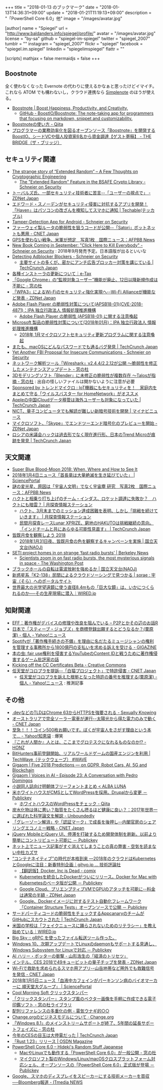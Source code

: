 +++
title = "2018-01-13 のブックマーク"
date =  "2018-01-13T14:36:31+09:00"
update = "2018-01-21T11:19:13+09:00"
description = "「PowerShell Core 6.0」他"
image = "/images/avatar.jpg"

[author]
name      = "Spiegel"
url       = "http://www.baldanders.info/spiegel/profile/"
avatar    = "/images/avatar.jpg"
license   = "by-sa"
github    = "spiegel-im-spiegel"
twitter   = "spiegel_2007"
tumblr    = ""
instagram = "spiegel_2007"
flickr    = "spiegel"
facebook  = "spiegel.im.spiegel"
linkedin  = "spiegelimspiegel"
flattr    = ""

[scripts]
  mathjax = false
  mermaidjs = false
+++

## Boostnote

全く使わなくなった Evernote の代わりに使えるかなぁと思ったけどイマイチ。
これなら ATOM でも構わないし，クラウド連携なら [Simplenote](https://simplenote.com/) のほうが使える。

- [Boostnote | Boost Happiness, Productivity, and Creativity.](https://boostnote.io/)
    - [GitHub - BoostIO/Boostnote: The note-taking app for programmers that focusing on markdown, snippet and customizability.](https://github.com/BoostIO/Boostnote)
- [Boostnoteの使い方 - Qiita](https://qiita.com/asmsuechan/items/bc253cf22596291ac837)
- [プログラマーの業務効率化を図るオープンソース「Boostnote」を開発するBoostIO、シードVCや個人投資家6名から資金調達【ゲスト寄稿】 - THE BRIDGE（ザ・ブリッジ）](http://thebridge.jp/2018/01/boostio-funding-to-further-develop-boostnote)

## セキュリティ関連

- [The strange story of “Extended Random” – A Few Thoughts on Cryptographic Engineering](https://blog.cryptographyengineering.com/2017/12/19/the-strange-story-of-extended-random/)
    - [The "Extended Random" Feature in the BSAFE Crypto Library - Schneier on Security](https://www.schneier.com/blog/archives/2017/12/the_extended_ra.html)
- [トーバルズ氏、一部セキュリティ技術者に苦言--「ユーザーの視点で」 - ZDNet Japan](https://japan.zdnet.com/article/35110964/)
- [エドワード・スノーデンがセキュリティ侵害に対抗するアプリを開発！「Haven」はパソコンの改ざんを検知してスマホに通知 | Techable(テッカブル)](https://techable.jp/archives/69433)
- [Tamper-Detection App for Android - Schneier on Security](https://www.schneier.com/blog/archives/2018/01/tamper-detectio.html)
- [ファーウェイ製ルータの脆弱性を狙うコードが公開--「Satori」ボットネットも悪用 - CNET Japan](https://japan.cnet.com/article/35112718/)
- [GPSを使わない戦争、米軍が想定　写真1枚　国際ニュース：AFPBB News](http://www.afpbb.com/articles/-/3156085)
- [New Book Coming in September: "Click Here to Kill Everybody" - Schneier on Security](https://www.schneier.com/blog/archives/2018/01/new_book_coming.html) : 2018年9月発売予定。日本語版が出るといいな
- [Detecting Adblocker Blockers - Schneier on Security](https://www.schneier.com/blog/archives/2018/01/detecting_adblo.html)
    - [主要サイトの多くが、密かにアンチ広告ブロッカー対策を講じている  |  TechCrunch Japan](http://jp.techcrunch.com/2017/12/28/2017-12-27-thousands-of-major-sites-are-taking-silent-anti-ad-blocking-measures/)
- [各種インストーラの更新について｜e-Tax](http://www.e-tax.nta.go.jp/topics/topics_300104.htm)
- [「Google Chrome」の“監視対象ユーザー”機能が廃止、12日以降新規作成は不能に - 窓の杜](https://forest.watch.impress.co.jp/docs/news/1100127.html)
- [「WPA3」によるWi-Fiのセキュリティ強化実現へ--Wi-Fi Allianceが機能など発表 - ZDNet Japan](https://japan.zdnet.com/article/35112941/)
- [Adobe Flash Player の脆弱性対策について(APSB18-01)(CVE-2018-4871)：IPA 独立行政法人 情報処理推進機構](https://www.ipa.go.jp/security/ciadr/vul/20180110-adobeflashplayer.html)
    - [Adobe Flash Player の脆弱性 (APSB18-01) に関する注意喚起](https://www.jpcert.or.jp/at/2018/at180001.html)
- [Microsoft 製品の脆弱性対策について(2018年01月)：IPA 独立行政法人 情報処理推進機構](https://www.ipa.go.jp/security/ciadr/vul/20180110-ms.html)
    - [2018年 1月マイクロソフトセキュリティ更新プログラムに関する注意喚起](https://www.jpcert.or.jp/at/2018/at180002.html)
- [またも、macOSにどんなパスワードでも通るバグ発見  |  TechCrunch Japan](http://jp.techcrunch.com/2018/01/11/2018-01-10-another-macos-password-prompt-can-be-bypassed-with-any-password/)
- [Yet Another FBI Proposal for Insecure Communications - Schneier on Security](https://www.schneier.com/blog/archives/2018/01/yet_another_fbi.html)
- [ネットワーク解析ツール「Wireshark」v2.4.4/2.2.12が公開 ～脆弱性を修正したメンテナンスアップデート - 窓の杜](https://forest.watch.impress.co.jp/docs/news/1100797.html)
- [3Dモデリングソフト「Blender」に未修正の脆弱性が複数存在 ～Talosが指摘 - 窓の杜](https://forest.watch.impress.co.jp/docs/news/1100786.html) : 出自の怪しいファイルは開かないように注意が必要
- [Sponsored by トレンドマイクロ : IoT機器にもセキュリティを！　家庭内をまとめて守る「ウイルスバスター for HomeNetwork」がオススメ](http://japanese.engadget.com/pr/iot-for-homenetwork/)
- [Appleの中国iCloudデータ移管は海外ユーザーも対象になっていた  |  TechCrunch Japan](http://jp.techcrunch.com/2018/01/12/2018-01-11-apple-china-icloud-international-users/)
- [NICT、量子コンピュータでも解読が難しい新暗号技術を開発 | マイナビニュース](https://news.mynavi.jp/article/20180112-570747/)
- [マイクロソフト、「Skype」でエンドツーエンド暗号化のプレビューを開始 - ZDNet Japan](https://japan.zdnet.com/article/35113068/)
- [ロシアの米議会ハックは過去形でなく現在進行形、日本のTrend Microが痕跡を発見  |  TechCrunch Japan](http://jp.techcrunch.com/2018/01/13/2018-01-12-russian-hackers-senate-pawn-storm-fancy-bear/)

## 天文関連

- [Super Blue Blood-Moon 2018: When, Where and How to See It](https://www.space.com/39208-super-blue-blood-moon-guide.html)
- [2018年1月4日ニュース「首長竜は大量絶滅を生き延びていた」 | SciencePortal](http://scienceportal.jst.go.jp/news/newsflash_review/newsflash/2018/01/20180104_01.html)
- [謎の変光星、原因は「宇宙人文明」でなく宇宙塵 研究　写真2枚　国際ニュース：AFPBB News](http://www.afpbb.com/articles/-/3157364)
- [ハクトと相乗り打ち上げのチーム・インダス、ロケット調達に失敗か？　ハクトにも暗雲？  |   月探査情報ステーション](https://moonstation.jp/blog/lunarexp/hakuto/indian-web-media-reports-rumor-of-failure-for-rocket-procuration-for-glxp)
    - [ハクト、3月末までのミッション達成困難を表明、しかし「挑戦を続けていきます」  |   月探査情報ステーション](https://moonstation.jp/blog/lunarexp/hakuto/team-hakuto-express-their-difficulty-for-glxp-clearance-but-still-moving-for-the-mission-completion)
    - [民間月探査レースLunar XPRIZE、窮地のHAKUTOは挑戦継続の意向。「インドチームと共にあらゆる可能性見直す」  |  TechCrunch Japan](http://jp.techcrunch.com/2018/01/12/engadget-lunar-xprize-hakuto/)
- [皆既月食を観察しよう 2018](https://naojcamp.nao.ac.jp/phenomena/201801-lunar-eclipse/)
	- [2018年1月31日夜、皆既月食の色を観察するキャンペーンを実施 | 国立天文台(NAOJ)](https://www.nao.ac.jp/news/topics/2018/20180110-lunar-eclipse.html)
- [SETI project homes in on strange ‘fast radio bursts’ | Berkeley News](http://news.berkeley.edu/2018/01/10/seti-project-homes-in-on-strange-fast-radio-bursts/)
    - [Scientists zoom in on fast radio bursts, the most mysterious signals in space - The Washington Post](https://www.washingtonpost.com/news/speaking-of-science/wp/2018/01/10/scientists-zoom-in-on-fast-radio-bursts-the-most-mysterious-signals-in-space/)
- [ブラックホールの自転は電波放射を強めるか | 国立天文台(NAOJ)](https://www.nao.ac.jp/news/science/2018/20180112-bh.html)
- [新惑星系「K2-138」民間によるクラウドソーシングで見つかる | sorae : 宇宙（そら）へのポータルサイト](http://sorae.info/030201/2018_01_12_cloud.html)
- [世界最大の光学望遠鏡に使う直径8.4mもの「巨大な鏡」は、いかにつくられるのか──その生産現場に潜入｜WIRED.jp](https://wired.jp/2018/01/10/giant-magellan-telescope/)

## 知財関連

- [EFF：著作権がデバイスの修理や改良を阻んでいる – P2Pとかその辺のお話R](http://p2ptk.org/copyright/703)
- [日本で「スティーブ・ジョブズ」を商標登録出願するとどうなるか？(栗原潔) - 個人 - Yahoo!ニュース](https://news.yahoo.co.jp/byline/kuriharakiyoshi/20171231-00079963/)
- [Spotifyが「著作権手続きの不備」を理由に名だたるミュージシャンの権利を管理する事務所から1800億円の支払いを求める訴えを受ける - GIGAZINE](https://gigazine.net/news/20180103-spotify-1-6-billion-dollar-copyright-lawsuit/)
- [本の虫: fair use権利を侵害するYouTubeのContent IDと戦うために著作権侵害するゲーム批評家の話](https://cpplover.blogspot.jp/2018/01/fair-useyoutubecontent-id.html)
- [Kicking off the CC Certificates Beta - Creative Commons](https://creativecommons.org/2018/01/08/kicking-off-cc-certificate-beta/)
- [任天堂がコロプラを提訴--「白猫プロジェクト」で特許侵害 - CNET Japan](https://japan.cnet.com/article/35112969/)
    - [任天堂がコロプラを訴えた根拠となった特許の番号を推理する(栗原潔) - 個人 - Yahoo!ニュース](https://news.yahoo.co.jp/byline/kuriharakiyoshi/20180111-00080329/) : 推測記事

## その他

- [.devなどのTLDはChrome 63からHTTPSを強要される - Sexually Knowing](http://this.aereal.org/entry/2017/12/25/145842)
- [オーストラリアで完全ソーラー電車が運行--太陽光から得た電力のみで動く - CNET Japan](https://japan.cnet.com/article/35112631/)
- [至急！！！コイン500枚お願いです。ぼくが宇宙人をさがす理由という本で... - Yahoo!知恵袋](https://detail.chiebukuro.yahoo.co.jp/qa/question_detail/q10112021205) : 爆笑
- [『これが人間か』人とは、ここまでグロテスクになれるものなのか!? - HONZ](http://honz.jp/articles/-/44567)
- [BitHunters事前登録開始、リアルワールドゲームの国産エンジンを利用 | TechWave（テックウェーブ） #WAVE](http://techwave.jp/archives/bithunters-preregistration-by-realworldgames.html)
- [Gigaom |   Five 2018 Predictions — on GDPR, Robot Cars, AI, 5G and Blockchain](https://gigaom.com/2017/12/11/five-2018-predictions-on-gdpr-robot-cars-ai-5g-and-blockchain/)
- [Gigaom |   Voices in AI – Episode 23: A Conversation with Pedro Domingos](https://gigaom.com/2017/12/04/voices-in-ai-episode-23-a-conversation-with-pedro-domingos/)
- [小説同人誌向け明朝体フリーフォントまとめ  <  ALBA LUNA](https://albalunaweb.net/knowhow/1511.html)
- [米ホワイトハウスがCMSとしてWordPressを採用。Drupalから変更 － Publickey](http://www.publickey1.jp/blog/18/cmswordpressdrupal.html)
    - [ホワイトハウスのWordPressをチェック - Qiita](https://qiita.com/kawax/items/e923f7231654866ccd07)
- [炭水化物は体に悪い？脂質をたくさん摂るほど健康に良い？：2017年世界一に選ばれた科学論文を解説 - Unboundedly](http://krsk-phs.hatenablog.com/entry/pure_criticism)
- [「グレーゾーン解消」や「認証マーク」で成長を後押し--内閣官房のシェアリングエコノミー戦略 - CNET Japan](https://japan.cnet.com/article/35112640/)
- [jQuery MobileとjQuery UI、停滞を打破するため開発体制を刷新。以前より簡単にコントリビュート可能に － Publickey](http://www.publickey1.jp/blog/18/jquery_mobilejquery_ui.html)
- [ネット上でニュース記事がすぐ消えてしまうことの真の弊害 - 空気を読まない中杜カズサ](http://nakamorikzs.net/entry/netnews404)
- [“コンテナネイティブ”の時代が本格到来 ―2018年のクラウドはKubernetesとGoogleに注目：新春特別企画｜gihyo.jp … 技術評論社](http://gihyo.jp/admin/column/newyear/2018/container-and-cloud)
    - [【翻訳版】Docker, Inc is Dead - comix](http://itosho525.hatenablog.com/entry/2018/01/01/074358)
    - [Kubernetesを統合したDockerがついにリリース。Docker for Mac with Kubernetesのベータ版が公開 － Publickey](http://www.publickey1.jp/blog/18/kubernetesdockerdocker_for_mac_with_kubernetes.html)
    - [Google Cloud、プリエンプティブVMでGPUのアタッチを可能に--料金は通常の半額 - ZDNet Japan](https://japan.zdnet.com/article/35112849/)
    - [Google、Dockerイメージに対するテスト自動化フレームワーク「Container Structure Tests」オープンソースで公開 － Publickey](http://www.publickey1.jp/blog/18/googledockercontainer_structure_tests.html)
- [サードパーティコードの脆弱性をチェックするAppcanaryのチームがGitHubにスカウトされた  |  TechCrunch Japan](http://jp.techcrunch.com/2018/01/05/2018-01-04-appcanary-shuts-down-its-vulnerability-scanning-service-as-the-team-joins-github/)
- [米国の学校は「フェイクニュースに踊らされないためのリテラシー」を教え始めている｜WIRED.jp](https://wired.jp/2017/06/23/schools-teach-news-literacy/)
- [Big Sky :: gRPC を使ったファイル転送ツール作った。](https://mattn.kaoriya.net/software/lang/go/20180109102514.htm)
- [Windows 10、次期アップデートでLinuxのdaemonもサポートする見通し、Windows Subsystem for Linuxで対応 － Publickey](http://www.publickey1.jp/blog/18/windows_10linuxdaemonwindows_subsystem_for_linux.html)
- [AI ハリー・ポッターの衝撃 - 山形浩生の「経済のトリセツ」](http://cruel.hatenablog.com/entry/2018/01/09/180230)
- [インテル、CES 2018で49キュービットの量子チップを発表 - ZDNet Japan](https://japan.zdnet.com/article/35112933/)
- [Wi-Fiで救助を求められるスマホ用アプリ--山岳地帯など圏外でも救難信号を発信 - CNET Japan](https://japan.cnet.com/article/35112898/)
- [2018年1月5日ニュース「血液中カフェインがパーキンソン病のバイオマーカーに 順天堂大グループ」 | SciencePortal](http://scienceportal.jst.go.jp/news/newsflash_review/newsflash/2018/01/20180105_01.html)
- [Cool Morning Soft クリックスタンパー](http://hp.vector.co.jp/authors/VA041064/soft/click_stamper.html)
- [「クリックスタンパー」スタンプ風のベクター画像を手軽に作成できる電子印鑑ソフト - 窓の杜ライブラリ](https://forest.watch.impress.co.jp/library/software/clickstam/)
- [配列リファレンスの多重化の例 - 電気ウナギ的○○](http://blog.netandfield.com/shar/2018/01/post-3078.html)
- [Change.orgのビジネスモデルについて · Change.org](https://www.change.org/l/jp/businessmodel)
- [「Windows 8.1」のメインストリームサポートが終了、5年間の延長サポートフェイズに - 窓の杜](https://forest.watch.impress.co.jp/docs/news/1100471.html)
- [今年のCESの目玉は大停電だった  |  TechCrunch Japan](http://jp.techcrunch.com/2018/01/11/2018-01-10-the-day-the-lights-went-out-at-ces/)
- [「Rust 1.23」リリース | OSDN Magazine](https://mag.osdn.jp/18/01/09/160000)
- [PowerShell Core 6.0 – Hideki's Random Stuff Japanese](https://ja.hideki.hclippr.com/2018/01/12/powershell-core-6-0/)
    - [MacやLinuxでも動作する「PowerShell Core 6.0」が一般公開 - 窓の杜](https://forest.watch.impress.co.jp/docs/news/1100633.html)
    - [マイクロソフト製のWindows/Linux/macOSクロスプラットフォーム対応シェル、オープンソースの「PowerShell Core 6.0」正式版が登場 － Publickey](http://www.publickey1.jp/blog/18/windowslinuxmacospowershell_core_60.html)
- [Google、スマホのディスプレイをスピーカーにする技術メーカーを買収──Bloomberg報道 - ITmedia NEWS](http://www.itmedia.co.jp/news/articles/1801/12/news056.html)

